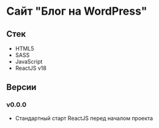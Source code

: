 # Сайт "Блог на WordPress"

## Стек
- HTML5
- SASS
- JavaScript
- ReactJS v18

## Версии
### v0.0.0
- Стандартный старт ReactJS перед началом проекта

